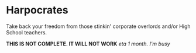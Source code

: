 # Harpocrates
Take back your freedom from those stinkin' corporate overlords and/or High School teachers.

**THIS IS NOT COMPLETE. IT WILL NOT WORK**
*eta 1 month. I'm busy*